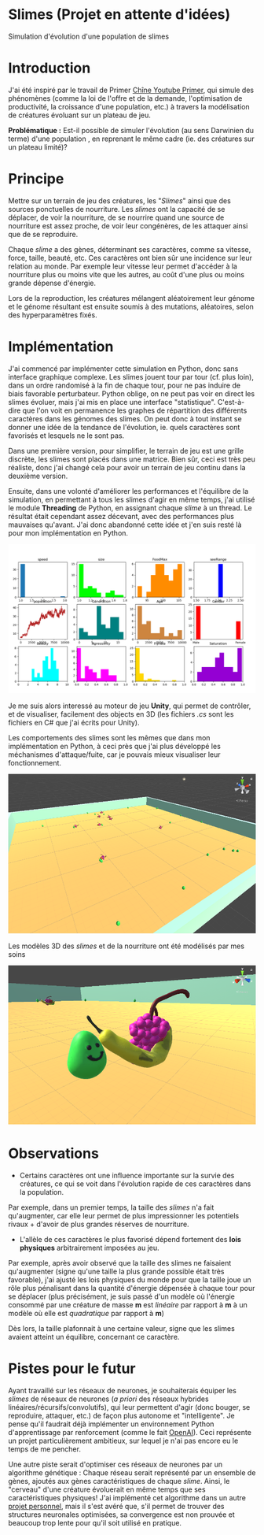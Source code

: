 # Slimes (Projet en attente d'idées)
Simulation d'évolution d'une population de slimes

# Introduction
J'ai été inspiré par le travail de Primer [Chîne Youtube Primer](https://www.youtube.com/channel/UCKzJFdi57J53Vr_BkTfN3uQ), qui simule des phénomènes (comme la loi de l'offre et de la demande, l'optimisation de productivité, la croissance d'une population, etc.) à travers la modélisation de créatures évoluant sur un plateau de jeu.

**Problématique :** Est-il possible de simuler l'évolution (au sens Darwinien du terme) d'une population , en reprenant le même cadre (ie. des créatures sur un plateau limité)?

# Principe 
Mettre sur un terrain de jeu des créatures, les "*Slimes*" ainsi que des sources ponctuelles de nourriture. Les *slimes* ont la capacité de se déplacer, de voir la nourriture, de se nourrire quand une source de nourriture est assez proche, de voir leur congénères, de les attaquer ainsi que de se reproduire.

Chaque *slime* a des gènes, déterminant ses caractères, comme sa vitesse, force, taille, beauté, etc. Ces caractères ont bien sûr une incidence sur leur relation au monde. Par exemple leur vitesse leur permet d'accéder à la nourriture plus ou moins vite que les autres, au coût d'une plus ou moins grande dépense d'énergie.

Lors de la reproduction, les créatures mélangent aléatoirement leur génome et le génome résultant est ensuite soumis à des mutations, aléatoires, selon des hyperparamètres fixés.

# Implémentation
J'ai commencé par implémenter cette simulation en Python, donc sans interface graphique complexe. Les slimes jouent tour par tour (cf. plus loin), dans un ordre randomisé à la fin de chaque tour, pour ne pas induire de biais favorable perturbateur. Python oblige, on ne peut pas voir en direct les slimes évoluer, mais j'ai mis en place une interface "statistique". C'est-à-dire que l'on voit en permanence les graphes de répartition des différents caractères dans les génomes des slimes. On peut donc à tout instant se donner une idée de la tendance de l'évolution, ie. quels caractères sont favorisés et lesquels ne le sont pas.

Dans une première version, pour simplifier, le terrain de jeu est une grille discrète, les slimes sont placés dans une matrice. Bien sûr, ceci est très peu réaliste, donc j'ai changé cela pour avoir un terrain de jeu continu dans la deuxième version.

Ensuite, dans une volonté d'améliorer les performances et l'équilibre de la simulation, en permettant à tous les slimes d'agir en même temps, j'ai utilisé le module **Threading** de Python, en assignant chaque *slime* à un thread. Le résultat était cependant assez décevant, avec des performances plus mauvaises qu'avant. J'ai donc abandonné cette idée et j'en suis resté là pour mon implémentation en Python.

![Interface statistique](stat.png)

Je me suis alors interessé au moteur de jeu **Unity**, qui permet de contrôler, et de visualiser, facilement des objects en 3D (les fichiers *.cs* sont les fichiers en C# que j'ai écrits pour Unity).

Les comportements des slimes sont les mêmes que dans mon implémentation en Python, à ceci près que j'ai plus développé les méchanismes d'attaque/fuite, car je pouvais mieux visualiser leur fonctionnement.

![interface Unity](unity1.png)

Les modèles 3D des *slimes* et de la nourriture ont été modélisés par mes soins

![Modèles 3D](unity2.png)


# Observations
- Certains caractères ont une influence importante sur la survie des créatures, ce qui se voit dans l'évolution rapide de ces  caractères dans la population.

Par exemple, dans un premier temps, la taille des *slimes* n'a fait qu'augmenter, car elle leur permet de plus impressionner les potentiels rivaux + d'avoir de plus grandes réserves de nourriture.

- L'allèle de ces caractères le plus favorisé dépend fortement des **lois physiques** arbitrairement imposées au jeu.

Par exemple, après avoir observé que la taille des slimes ne faisaient qu'augmenter (signe qu'une taille la plus grande possible était très favorable), j'ai ajusté les lois physiques du monde pour que la taille joue un rôle plus pénalisant dans la quantité d'énergie dépensée à chaque tour pour se déplacer (plus précisément, je suis passé d'un modèle où l'énergie consommé par une créature de masse **m** est *linéaire* par rapport à **m** à un modèle où elle est *quadratique* par rapport à **m**)

Dès lors, la taille plafonnait à une certaine valeur, signe que les slimes avaient atteint un équilibre, concernant ce caractère.

# Pistes pour le futur
Ayant travaillé sur les réseaux de neurones, je souhaiterais équiper les *slimes* de réseaux de neurones (*a priori* des réseaux hybrides linéaires/récursifs/convolutifs), qui leur permettent d'agir (donc bouger, se reproduire, attaquer, etc.) de façon plus autonome et "intelligente". Je pense qu'il faudrait déjà implémenter un environnement Python d'apprentissage par renforcement (comme le fait [OpenAI](https://openai.com/blog/emergent-tool-use/)). Ceci représente un projet particulièrement ambitieux, sur lequel je n'ai pas encore eu le temps de me pencher.

Une autre piste serait d'optimiser ces réseaux de neurones par un algorithme génétique : Chaque réseau serait représenté par un ensemble de gènes, ajoutés aux gènes caractéristiques de chaque *slime*. Ainsi, le "cerveau" d'une créature évoluerait en même temps que ses caractéristiques physiques! J'ai implémenté cet algorithme dans un autre [projet personnel](https://github.com/Sup3Legacy/PyNeuronalEvolution), mais il s'est avéré que, s'il permet de trouver des structures neuronales optimisées, sa convergence est non prouvée et beaucoup trop lente pour qu'il soit utilisé en pratique.
